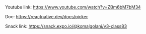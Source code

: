 Youtube link:
https://www.youtube.com/watch?v=ZBm6bM7bM34

Doc:
https://reactnative.dev/docs/picker


Snack link:
https://snack.expo.io/@komalgolani/v3-class83
